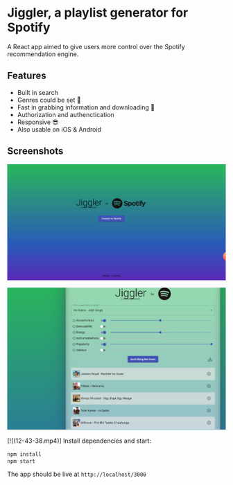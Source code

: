 # Jiggler, a playlist generator for Spotify

A React app aimed to give users more control over the Spotify recommendation engine. 

## Features
- Built in search
- Genres could be set 🤘
- Fast in grabbing information and downloading 🚀
- Authorization and authenctication
- Responsive 😎
- Also usable on iOS & Android

## Screenshots
![](4.jpg)

![](5.jpg)

[![(12-43-38.mp4)]
Install dependencies and start:
```
npm install
npm start
```

The app should be live at `http://localhost/3000`


